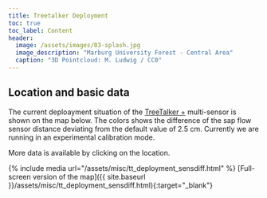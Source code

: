 ```yaml
---
title: Treetalker Deployment
toc: true
toc_label: Content
header:
  image: /assets/images/03-splash.jpg
  image_description: "Marburg University Forest - Central Area"
  caption: "3D Pointcloud: M. Ludwig / CC0"
---
```




## Location and basic data

The current deploayment situation of the [TreeTalker +](https://www.nature4.org/technology) multi-sensor is shown on the map below. The colors shows the difference of the sap flow sensor distance deviating from the default value of 2.5 cm. Currently we are running in an experimental calibration mode. 

More data is available by clicking on the location.

{% include media url="/assets/misc/tt_deployment_sensdiff.html" %}
[Full-screen version of the map]({{ site.baseurl }}/assets/misc/tt_deployment_sensdiff.html){:target="_blank"}
